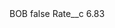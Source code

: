 <?xml version="1.0" encoding="UTF-8"?>
<CustomMetadata xmlns="http://soap.sforce.com/2006/04/metadata" xmlns:xsi="http://www.w3.org/2001/XMLSchema-instance" xmlns:xsd="http://www.w3.org/2001/XMLSchema">
    <label>BOB</label>
    <protected>false</protected>
    <values>
        <field>Rate__c</field>
        <value xsi:type="xsd:double">6.83</value>
    </values>
</CustomMetadata>
